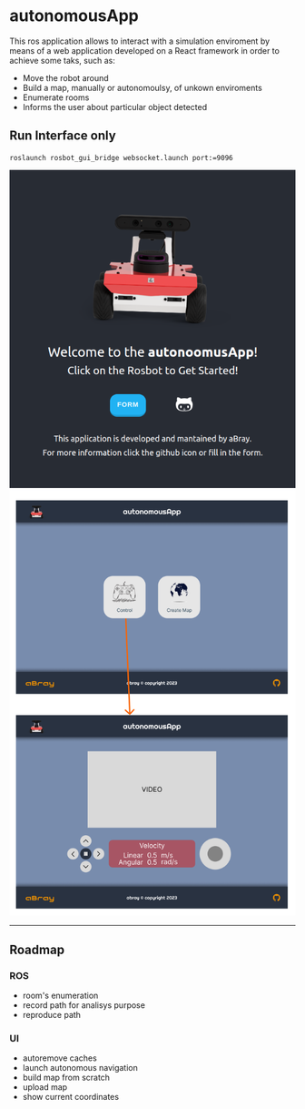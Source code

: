 # autonomousApp
This ros application allows to interact with a simulation enviroment by means of a web application developed on a React framework in order to achieve some taks, such as:
- Move the robot around
- Build a map, manually or autonomoulsy, of unkown enviroments
- Enumerate rooms
- Informs the user about particular object detected

## Run Interface only
```
roslaunch rosbot_gui_bridge websocket.launch port:=9096
```

![gui-landing](images/landing.png)
![gui-menu](images/gui-menu.png)

----------

## Roadmap
### ROS
- room's enumeration
- record path for analisys purpose
- reproduce path
### UI
- autoremove caches
- launch autonomous navigation
- build map from scratch
- upload map
- show current coordinates
 